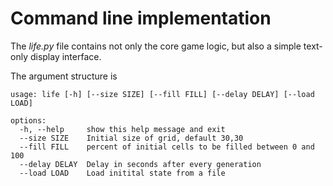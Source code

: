 # Command line implementation

The *life.py* file contains not only the core game 
logic, but also a simple text-only display interface.

The argument structure is
```
usage: life [-h] [--size SIZE] [--fill FILL] [--delay DELAY] [--load LOAD]

options:
  -h, --help     show this help message and exit
  --size SIZE    Initial size of grid, default 30,30
  --fill FILL    percent of initial cells to be filled between 0 and 100
  --delay DELAY  Delay in seconds after every generation
  --load LOAD    Load initital state from a file
```
